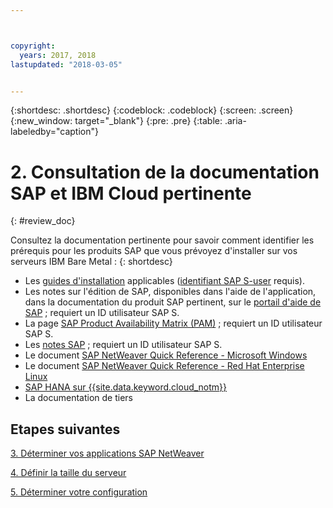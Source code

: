```yaml
---



copyright:
  years: 2017, 2018
lastupdated: "2018-03-05"


---
```


{:shortdesc: .shortdesc}
{:codeblock: .codeblock}
{:screen: .screen}
{:new_window: target="_blank"}
{:pre: .pre}
{:table: .aria-labeledby="caption"}


# 2. Consultation de la documentation SAP et IBM Cloud pertinente
{: #review_doc}

Consultez la documentation pertinente pour savoir comment identifier les prérequis pour les produits SAP que vous prévoyez d'installer sur vos serveurs IBM Bare Metal :
{: shortdesc}

  * Les [guides d'installation](https://support.sap.com/software/installations.html) applicables ([identifiant SAP S-user](/docs/infrastructure/sap-netweaver/sap-index.html#getting-started) requis).
  * Les notes sur l'édition de SAP, disponibles dans l'aide de l'application, dans la documentation du produit SAP pertinent, sur le [portail d'aide de SAP](https://help.sap.com/) ; requiert un ID utilisateur SAP S.
  * La page [SAP Product Availability Matrix (PAM)](https://apps.support.sap.com/sap/support/pam) ; requiert un ID utilisateur SAP S.
  * Les [notes SAP](https://support.sap.com/notes) ; requiert un ID utilisateur SAP S.
  * Le document [SAP NetWeaver Quick Reference - Microsoft Windows](https://console.bluemix.net/docs/infrastructure/sap-netweaver-ms-qrg/ms-index.html#getting-started)
  * Le document [SAP NetWeaver Quick Reference - Red Hat Enterprise Linux](https://console.bluemix.net/docs/infrastructure/sap-netweaver-rhel-qrg/rhel-index.html#getting-started)
  * [SAP HANA sur {{site.data.keyword.cloud_notm}}](https://console.bluemix.net/docs/infrastructure/sap-hana/hana-index.html#getting-started)
  * La documentation de tiers
  
## Etapes suivantes
  
  [3. Déterminer vos applications SAP NetWeaver](/docs/infrastructure/sap-netweaver/sap-determine-apps.html)
    
  [4. Définir la taille du serveur](/docs/infrastructure/sap-netweaver/sap-size-server.html)
    
  [5. Déterminer votre configuration](/docs/infrastructure/sap-netweaver/sap-determine-configuration.html)
